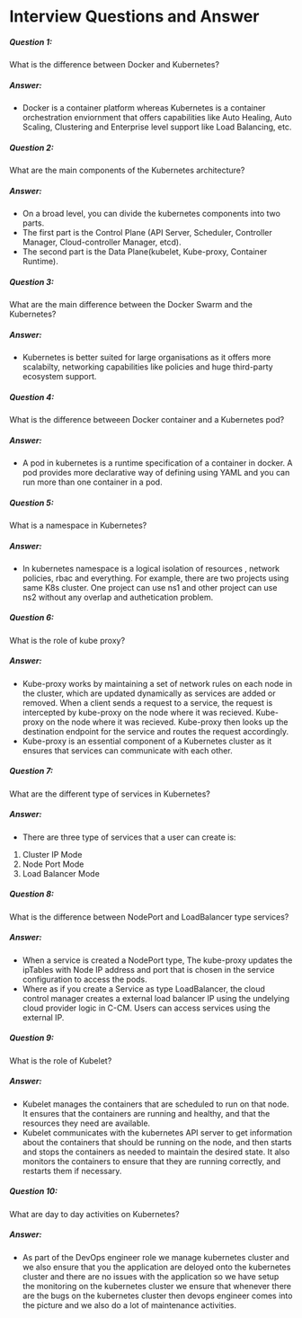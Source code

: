 # Interview Questions and Answer

##### Question 1: 
What is the difference between Docker and Kubernetes?
##### Answer: 
- Docker is a container platform whereas Kubernetes is a container orchestration enviornment that offers capabilities like Auto Healing, Auto Scaling, Clustering and Enterprise level support like Load Balancing, etc.

##### Question 2: 
What are the main components of the Kubernetes architecture?
##### Answer:
- On a broad level, you can divide the kubernetes components into two parts. 
- The first part is the Control Plane (API Server, Scheduler, Controller Manager, Cloud-controller Manager, etcd).
- The second part is the Data Plane(kubelet, Kube-proxy, Container Runtime).

##### Question 3: 
What are the main difference between the Docker Swarm and the Kubernetes?
##### Answer:
- Kubernetes is better suited for large organisations as it offers more scalabilty, networking capabilities like policies and huge third-party ecosystem support.

##### Question 4: 
What is the difference betweeen Docker container and a Kubernetes pod?
##### Answer:
- A pod in kubernetes is a runtime specification of a container in docker. A pod provides more declarative way of defining using YAML and you can run more than one container in a pod.

##### Question 5:
What is a namespace in Kubernetes?
##### Answer:
- In kubernetes namespace is a logical isolation of resources , network policies, rbac and everything. For example, there are two projects using same K8s cluster. One project can use ns1 and other project can use ns2 without any overlap and authetication problem.

##### Question 6:
What is the role of kube proxy?
##### Answer:
- Kube-proxy works by maintaining a set of network rules on each node in the cluster, which are updated dynamically as services are added or removed. When a client sends a request to a service, the request is intercepted by kube-proxy on the node where it was recieved. Kube-proxy on the node where it was recieved. Kube-proxy then looks up the destination endpoint for the service and routes the request accordingly.
- Kube-proxy is an essential component of a Kubernetes cluster as it ensures that services can communicate with each other.

##### Question 7:
What are the different type of services in Kubernetes?
##### Answer:
- There are three type of services that a user can create is:
1. Cluster IP Mode
2. Node Port Mode
3. Load Balancer Mode

##### Question 8:
What is the difference between NodePort and LoadBalancer type services?
##### Answer:
- When a service is created a NodePort type, The kube-proxy updates the ipTables with Node IP address and port that is chosen in the service configuration to access the pods.
- Where as if you create a Service as type LoadBalancer, the cloud control manager creates a external load balancer IP using the undelying cloud provider logic in C-CM. Users can access services using the external IP.

##### Question 9:
What is the role of Kubelet?
##### Answer:
- Kubelet manages the containers that are scheduled to run on that node. It ensures that the containers are running and healthy, and that the resources they need are available.
- Kubelet communicates with the kubernetes API server to get information about the containers that should be running on the node, and then starts and stops the containers as needed to maintain the desired state. It also monitors the containers to ensure that they are running correctly, and restarts them if necessary.

##### Question 10:
What are day to day activities on Kubernetes?
##### Answer:
- As part of the DevOps engineer role we manage kubernetes cluster and we also ensure that you the application are deloyed onto the kubernetes cluster and there are no issues with the application so we have setup the monitoring on the kubernetes cluster we ensure that whenever there are the bugs on the kubernetes cluster then devops engineer comes into the picture and we also do a lot of maintenance activities.